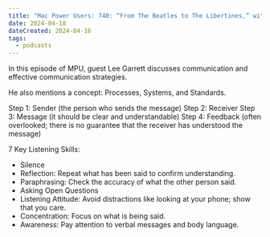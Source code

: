 ```yaml
---
title: "Mac Power Users: 740: “From The Beatles to The Libertines,” with Lee Garrett"
date: 2024-04-18
dateCreated: 2024-04-16 
tags:
  - podcasts
---
```


In this episode of MPU, guest Lee Garrett discusses communication and effective communication strategies.

He also mentions a concept: Processes, Systems, and Standards.

Step 1: Sender (the person who sends the message)
Step 2: Receiver
Step 3: Message (it should be clear and understandable)
Step 4: Feedback (often overlooked; there is no guarantee that the receiver has understood the message)

7 Key Listening Skills:

* Silence
* Reflection: Repeat what has been said to confirm understanding.
* Paraphrasing: Check the accuracy of what the other person said.
* Asking Open Questions
* Listening Attitude: Avoid distractions like looking at your phone; show that you care.
* Concentration: Focus on what is being said.
* Awareness: Pay attention to verbal messages and body language.
